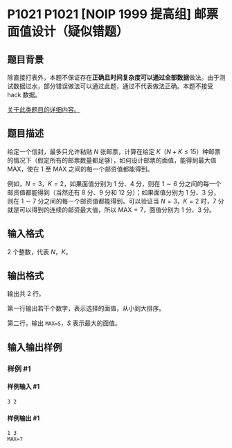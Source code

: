 # P1021 P1021 [NOIP 1999 提高组] 邮票面值设计（疑似错题）

## 题目背景

除直接打表外，本题不保证存在**正确且时间复杂度可以通过全部数据**做法。由于测试数据过水，部分错误做法可以通过此题，通过不代表做法正确。本题不接受 hack 数据。

[关于此类题目的详细内容。](https://www.luogu.com.cn/paste/pf94n89x)

## 题目描述

给定一个信封，最多只允许粘贴 $N$ 张邮票，计算在给定 $K$（$N+K \le 15$）种邮票的情况下（假定所有的邮票数量都足够），如何设计邮票的面值，能得到最大值 $\mathsf{MAX}$，使在 $1$ 至 $\mathsf{MAX}$ 之间的每一个邮资值都能得到。

例如，$N=3$，$K=2$，如果面值分别为 $1$ 分、$4$ 分，则在 $1\sim 6$ 分之间的每一个邮资值都能得到（当然还有 $8$ 分、$9$ 分和 $12$ 分）；如果面值分别为 $1$ 分、$3$ 分，则在 $1\sim 7$ 分之间的每一个邮资值都能得到。可以验证当 $N=3$，$K=2$ 时，$7$ 分就是可以得到的连续的邮资最大值，所以 $\mathsf{MAX}=7$，面值分别为 $1$ 分、$3$ 分。

## 输入格式

$2$ 个整数，代表 $N$，$K$。

## 输出格式

输出共 $2$ 行。

第一行输出若干个数字，表示选择的面值，从小到大排序。

第二行，输出 `MAX=S`，$S$ 表示最大的面值。

## 输入输出样例

### 样例 #1

#### 样例输入 #1

```
3 2
```

#### 样例输出 #1

```
1 3
MAX=7
```
